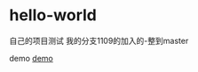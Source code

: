 # hello-world
自己的项目测试
我的分支1109的加入的-整到master

demo
 [demo](https://qingaoti.github.io/hello-world/index.html)